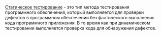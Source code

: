 [Статическое тестирование](<../Статические методы/6-Статический анализ.md>) - это тип метода тестирования программного обеспечения, который выполняется для проверки дефектов в программном обеспечении без фактического выполнения кода программного приложения. В то время как при динамическом тестировании выполняется проверка кода для обнаружения дефектов.
